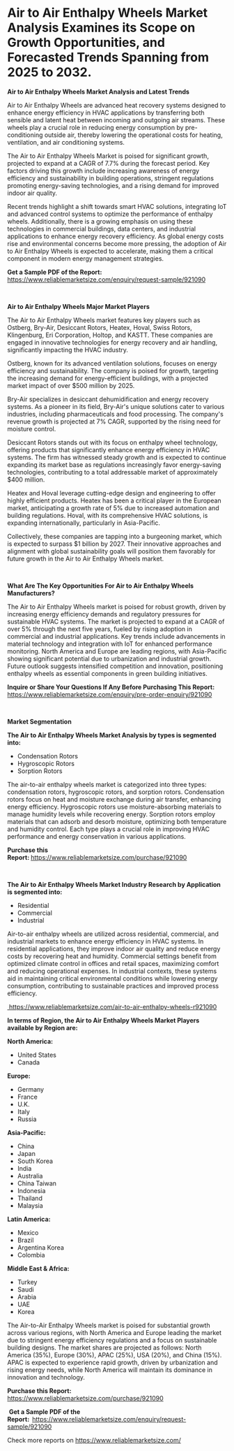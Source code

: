 <p><h1>Air to Air Enthalpy Wheels Market Analysis Examines its Scope on Growth Opportunities, and Forecasted Trends Spanning from 2025 to 2032.</h1></p><p><strong>Air to Air Enthalpy Wheels Market Analysis and Latest Trends</strong></p>
<p><p>Air to Air Enthalpy Wheels are advanced heat recovery systems designed to enhance energy efficiency in HVAC applications by transferring both sensible and latent heat between incoming and outgoing air streams. These wheels play a crucial role in reducing energy consumption by pre-conditioning outside air, thereby lowering the operational costs for heating, ventilation, and air conditioning systems.</p><p>The Air to Air Enthalpy Wheels Market is poised for significant growth, projected to expand at a CAGR of 7.7% during the forecast period. Key factors driving this growth include increasing awareness of energy efficiency and sustainability in building operations, stringent regulations promoting energy-saving technologies, and a rising demand for improved indoor air quality. </p><p>Recent trends highlight a shift towards smart HVAC solutions, integrating IoT and advanced control systems to optimize the performance of enthalpy wheels. Additionally, there is a growing emphasis on using these technologies in commercial buildings, data centers, and industrial applications to enhance energy recovery efficiency. As global energy costs rise and environmental concerns become more pressing, the adoption of Air to Air Enthalpy Wheels is expected to accelerate, making them a critical component in modern energy management strategies.</p></p>
<p><strong>Get a Sample PDF of the Report:&nbsp;</strong> <a href="https://www.reliablemarketsize.com/enquiry/request-sample/921090?utm_campaign=2637&utm_medium=2&utm_source=Github&utm_content=ia&utm_term=23022025&utm_id=air-to-air-enthalpy-wheels">https://www.reliablemarketsize.com/enquiry/request-sample/921090</a></p>
<p>&nbsp;</p>
<p><strong>Air to Air Enthalpy Wheels Major Market Players</strong></p>
<p><p>The Air to Air Enthalpy Wheels market features key players such as Ostberg, Bry-Air, Desiccant Rotors, Heatex, Hoval, Swiss Rotors, Klingenburg, Eri Corporation, Holtop, and KASTT. These companies are engaged in innovative technologies for energy recovery and air handling, significantly impacting the HVAC industry.</p><p>Ostberg, known for its advanced ventilation solutions, focuses on energy efficiency and sustainability. The company is poised for growth, targeting the increasing demand for energy-efficient buildings, with a projected market impact of over $500 million by 2025.</p><p>Bry-Air specializes in desiccant dehumidification and energy recovery systems. As a pioneer in its field, Bry-Air's unique solutions cater to various industries, including pharmaceuticals and food processing. The company's revenue growth is projected at 7% CAGR, supported by the rising need for moisture control.</p><p>Desiccant Rotors stands out with its focus on enthalpy wheel technology, offering products that significantly enhance energy efficiency in HVAC systems. The firm has witnessed steady growth and is expected to continue expanding its market base as regulations increasingly favor energy-saving technologies, contributing to a total addressable market of approximately $400 million.</p><p>Heatex and Hoval leverage cutting-edge design and engineering to offer highly efficient products. Heatex has been a critical player in the European market, anticipating a growth rate of 5% due to increased automation and building regulations. Hoval, with its comprehensive HVAC solutions, is expanding internationally, particularly in Asia-Pacific.</p><p>Collectively, these companies are tapping into a burgeoning market, which is expected to surpass $1 billion by 2027. Their innovative approaches and alignment with global sustainability goals will position them favorably for future growth in the Air to Air Enthalpy Wheels market.</p></p>
<p>&nbsp;</p>
<p><strong>What Are The Key Opportunities For Air to Air Enthalpy Wheels Manufacturers?</strong></p>
<p><p>The Air to Air Enthalpy Wheels market is poised for robust growth, driven by increasing energy efficiency demands and regulatory pressures for sustainable HVAC systems. The market is projected to expand at a CAGR of over 5% through the next five years, fueled by rising adoption in commercial and industrial applications. Key trends include advancements in material technology and integration with IoT for enhanced performance monitoring. North America and Europe are leading regions, with Asia-Pacific showing significant potential due to urbanization and industrial growth. Future outlook suggests intensified competition and innovation, positioning enthalpy wheels as essential components in green building initiatives.</p></p>
<p><strong>Inquire or Share Your Questions If Any Before Purchasing This Report:</strong> <a href="https://www.reliablemarketsize.com/enquiry/pre-order-enquiry/921090?utm_campaign=2637&utm_medium=2&utm_source=Github&utm_content=ia&utm_term=23022025&utm_id=air-to-air-enthalpy-wheels">https://www.reliablemarketsize.com/enquiry/pre-order-enquiry/921090</a></p>
<p>&nbsp;</p>
<p><strong>Market Segmentation</strong></p>
<p><strong>The Air to Air Enthalpy Wheels Market Analysis by types is segmented into:</strong></p>
<p><ul><li>Condensation Rotors</li><li>Hygroscopic Rotors</li><li>Sorption Rotors</li></ul></p>
<p><p>The air-to-air enthalpy wheels market is categorized into three types: condensation rotors, hygroscopic rotors, and sorption rotors. Condensation rotors focus on heat and moisture exchange during air transfer, enhancing energy efficiency. Hygroscopic rotors use moisture-absorbing materials to manage humidity levels while recovering energy. Sorption rotors employ materials that can adsorb and desorb moisture, optimizing both temperature and humidity control. Each type plays a crucial role in improving HVAC performance and energy conservation in various applications.</p></p>
<p><strong>Purchase this Report:&nbsp;</strong><a href="https://www.reliablemarketsize.com/purchase/921090?utm_campaign=2637&utm_medium=2&utm_source=Github&utm_content=ia&utm_term=23022025&utm_id=air-to-air-enthalpy-wheels">https://www.reliablemarketsize.com/purchase/921090</a></p>
<p>&nbsp;</p>
<p><strong>The Air to Air Enthalpy Wheels Market Industry Research by Application is segmented into:</strong></p>
<p><ul><li>Residential</li><li>Commercial</li><li>Industrial</li></ul></p>
<p><p>Air-to-air enthalpy wheels are utilized across residential, commercial, and industrial markets to enhance energy efficiency in HVAC systems. In residential applications, they improve indoor air quality and reduce energy costs by recovering heat and humidity. Commercial settings benefit from optimized climate control in offices and retail spaces, maximizing comfort and reducing operational expenses. In industrial contexts, these systems aid in maintaining critical environmental conditions while lowering energy consumption, contributing to sustainable practices and improved process efficiency.</p></p>
<p><a href="https://www.reliablemarketsize.com/air-to-air-enthalpy-wheels-r921090?utm_campaign=2637&utm_medium=2&utm_source=Github&utm_content=ia&utm_term=23022025&utm_id=air-to-air-enthalpy-wheels">&nbsp;https://www.reliablemarketsize.com/air-to-air-enthalpy-wheels-r921090</a></p>
<p><strong>In terms of Region, the Air to Air Enthalpy Wheels Market Players available by Region are:</strong></p>
<p>
    <p> <strong> North America: </strong>
        <ul>
            <li>United States</li>
            <li>Canada</li>
        </ul>
        </p> 
    <p> <strong> Europe: </strong>
        <ul>
            <li>Germany</li>
            <li>France</li>
            <li>U.K.</li>
            <li>Italy</li>
            <li>Russia</li>
        </ul>
        </p> 
    <p> <strong> Asia-Pacific: </strong>
        <ul>
            <li>China</li>
            <li>Japan</li>
            <li>South Korea</li>
            <li>India</li>
            <li>Australia</li>
            <li>China Taiwan</li>
            <li>Indonesia</li>
            <li>Thailand</li>
            <li>Malaysia</li>
        </ul>
        </p> 
    <p> <strong> Latin America: </strong>
        <ul>
            <li>Mexico</li>
            <li>Brazil</li>
            <li>Argentina Korea</li>
            <li>Colombia</li>
        </ul>
        </p> 
    <p> <strong> Middle East & Africa: </strong>
        <ul>
            <li>Turkey</li>
            <li>Saudi</li>
            <li>Arabia</li>
            <li>UAE</li>
            <li>Korea</li>
        </ul>
    </p>
    </p>
<p><p>The Air-to-Air Enthalpy Wheels market is poised for substantial growth across various regions, with North America and Europe leading the market due to stringent energy efficiency regulations and a focus on sustainable building designs. The market shares are projected as follows: North America (35%), Europe (30%), APAC (25%), USA (20%), and China (15%). APAC is expected to experience rapid growth, driven by urbanization and rising energy needs, while North America will maintain its dominance in innovation and technology.</p></p>
<p><strong>Purchase this Report: </strong><a href="https://www.reliablemarketsize.com/purchase/921090?utm_campaign=2637&utm_medium=2&utm_source=Github&utm_content=ia&utm_term=23022025&utm_id=air-to-air-enthalpy-wheels">https://www.reliablemarketsize.com/purchase/921090</a></p>
<p>&nbsp;<strong>Get a Sample PDF of the Report:&nbsp;&nbsp;</strong><a href="https://www.reliablemarketsize.com/enquiry/request-sample/921090?utm_campaign=2637&utm_medium=2&utm_source=Github&utm_content=ia&utm_term=23022025&utm_id=air-to-air-enthalpy-wheels">https://www.reliablemarketsize.com/enquiry/request-sample/921090</a></p>
<p><strong></strong></p>
<p>Check more reports on <a href="https://www.reliablemarketsize.com/?utm_campaign=2637&utm_medium=2&utm_source=Github&utm_content=ia&utm_term=23022025&utm_id=air-to-air-enthalpy-wheels">https://www.reliablemarketsize.com/</a></p>